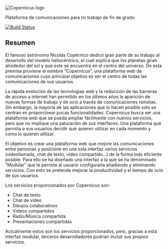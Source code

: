 ![Copernicus logo](https://user-images.githubusercontent.com/14823721/27763795-d9224f9c-5e8a-11e7-965b-579c4dadf19d.png)

Plataforma de comunicaciones para mi trabajo de fin de grado.

[![Build Status](https://travis-ci.com/carlvilla/Copernicus.svg?token=aJzHjLbR53QnhrMdqpW5&branch=master)](https://travis-ci.com/carlvilla/Copernicus)

## Resumen

El famoso astrónomo Nicolás Copérnico dedicó gran parte de su trabajo al desarrollo del modelo heliocéntrico, el cual explica que los planetas giran alrededor del sol y que este se encuentra en el centro del universo. De esta premisa proviene el nombre “Copernicus”, una plataforma web de comunicaciones cuyo principal objetivo es ser el centro de todas las comunicaciones de sus usuarios.

La rápida evolución de las tecnologías web y la reducción de las barreras de acceso a internet han permitido en los últimos años la aparición de nuevas formas de trabajo y de ocio a través de comunicaciones remotas. Sin embargo, la mayoría de las aplicaciones que lo hacen posible solo se centran en proporcionar pocas funcionalidades. Copernicus busca ser una plataforma web que se pueda ampliar fácilmente con nuevos servicios, pero que no implique una saturación de sus interfaces. Una plataforma que permita a sus usuarios decidir qué quieren utilizar en cada momento y cómo lo quieren utilizar. 

El objetivo es crear una plataforma web que mejore las comunicaciones entre personas y posicione en una sola interfaz varios servicios (videollamada, chat de texto, video compartido…) de la forma más eficiente posible. Para ello se ha diseñado una interfaz a la que se ha denominado “Modular” que le permite al usuario configurarla añadiendo y eliminando servicios. Con esto se pretende mejorar la productividad y el tiempo de ocio de sus usuarios.

Los servicios proporcionados por Copernicus son:
-	Chat de texto
-	Chat de video
-	Dibujos colaborativos
-	Videos compartidos
-	Radio/Música compartida 
-	Presentaciones compartidas

Actualmente estos son los servicios proporcionados, pero, gracias a esta interfaz modular, terceros desarrolladores podrían incluir sus propios servicios.

